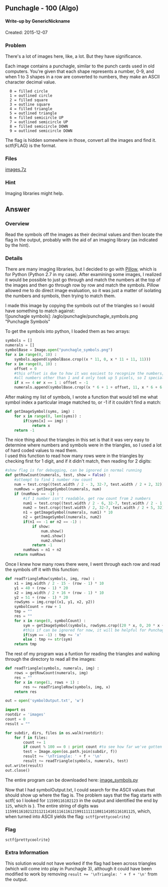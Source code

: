 ## Punchagle - 100 (Algo) ##

#### Write-up by GenericNickname

Created: 2015-12-07

### Problem ###

There's a lot of images here, like, a lot. But they have significance.

Each image contains a punchagle, similar to the punch cards used in old computers. You're given that each shape represents a number, 0-9, and when 1 to 3 shapes in a row are converted to numbers, they make an ASCII character decimal value.
```
  0 = filled circle
  1 = outlined circle
  2 = filled square
  3 = outline square
  4 = filled triangle
  5 = outlined triangle
  6 = filled semicircle UP
  7 = outlined semicircle UP
  8 = filled semicircle DOWN
  9 = outlined semicircle DOWN
```

The flag is hidden somewhere in those, convert all the images and find it. sctf{FLAG} is the format.

### Files ###
[images.7z](http://compete.sctf.io/2015q2/problemfiles/56/images.7z)

### Hint ###

Imaging libraries might help.

## Answer ##

### Overview ###

Read the symbols off the images as their decimal values and then locate the flag in the output, probably with the aid of an imaging library (as indicated by the hint).

### Details ###

There are many imaging libraries, but I decided to go with [Pillow](https://python-pillow.github.io/), which is for Python (Python 2.7 in my case). After examining some images, I realized it would be possible to just go through and match the numbers at the top of the images and then go through row by row and match the symbols. Pillow allowed me to do direct image evaluation, so it was just a matter of isolating the numbers and symbols, then trying to match them.

I made this image by copying the symbols out of the triangles so I would have something to match against:
<br/>
![punchagle symbols]: /aglo/punchagle/punchagle_symbols.png  "Punchagle Symbols"

To get the symbols into python, I loaded them as two arrays:

```python
symbols = []
numerals = []
symbolBase = Image.open("punchagle_symbols.png")
for x in range(0, 10) :
    symbols.append(symbolBase.crop((x * 11, 0, x * 11 + 11, 11)))
for x in range(0, 10) :
    offset = 0
    #this offset is due to how it was easiest to recognize the numbers;
    #all numbers other than 1 and 4 only took up 5 pixels, so I special-cased 1 and 4
    if x == 4 or x == 1 : offset = -1 
    numerals.append(symbolBase.crop((x * 6 + 1 + offset, 11, x * 6 + 6 + offset, 18)))
```

After making my list of symbols, I wrote a function that would tell me what symbol index a particular image matched to, or -1 if it couldn't find a match:

```python
def getImageSymbol(syms, img) :
    for x in range(0, len(syms)) :
        if(syms[x] == img) :
            return x
    return -1
```
The nice thing about the triangles in this set is that it was very easy to determine where numbers and symbols were in the triangles, so I used a lot of hard coded values to read them.
<br/>
I used this function to read how many rows were in the triangles by checking first for 1 digit, and if it didn't match, then reading for 2 digits:

```python
#show flag is for debugging, can be ignored in normal running
def getRowCount(numerals, test, show = False) :
    #attempt to find 1 number row count
    num = test.crop((test.width / 2 - 3, 32-7, test.width / 2 + 2, 32))
    numRows = getImageSymbol(numerals, num)
    if (numRows == -1) :
        #if 1 number isn't readable, get row count from 2 numbers
        num1 = test.crop((test.width / 2 - 6, 32-7, test.width / 2 - 1, 32))
        num2 = test.crop((test.width / 2, 32-7, test.width / 2 + 5, 32))
        n1 = getImageSymbol(numerals, num1) * 10
        n2 = getImageSymbol(numerals, num2)
        if(n1 == -1 or n2 == -1) :
            if show:
                num.show()
                num1.show()
                num2.show()
            return -1
        numRows = n1 + n2
    return numRows
```

Once I knew how many rows there were, I went through each row and read the symbols off it with this function:

```python
def readTriangleRow(symbols, img, row) :
    x1 = img.width / 2 - 15 - (row - 1) * 10
    y1 = 40 + (row - 1) * 20
    x2 = img.width / 2 + 16 + (row - 1) * 10
    y2 = 51 + (row - 1) * 20
    rowSyms = img.crop((x1, y1, x2, y2))
    symbolCount = row + 1
    tmp = ""
    res = ""
    for x in range(0, symbolCount) :
        sym = getImageSymbol(symbols, rowSyms.crop((20 * x, 0, 20 * x + 11, 11)))
		#this if can be ignored for now, it will be helpful for Punchagle 2 where symbols are omitted 
        if(sym == -1) : tmp += 'x'
        else : tmp += str(sym)
    return tmp
```

The rest of my program was a funtion for reading the triangles and walking through the directory to read all the images:

```python
def readTriangle(symbols, numerals, img) :
    rows = getRowCount(numerals, img)
    res = ""
    for x in range(1, rows + 1) :
        res += readTriangleRow(symbols, img, x)
    return res
```

```python
out = open('symbolOutput.txt', 'w')

import os
rootdir = 'images'
count = 0
result = ""

for subdir, dirs, files in os.walk(rootdir):
    for f in files:
        count += 1
        if count % 100 == 0 : print count #to see how far we've gotten
        test = Image.open(os.path.join(subdir, f))
        result += '\nTriangle: ' + f + '\n'
        result += readTriangle(symbols, numerals, test)
out.write(result)
out.close()
```

The entire program can be downloaded here: [image_symbols.py](/algo/punchagle/image_symbols.py)

Now that I had symbolOutput.txt, I could search for the ASCII values that should show up where the flag is. The problem says that the flag starts with sctf{ so I looked for ```11599116102123``` in the output and identified the end by ```125```, which is }. The entire string of digits was ```1159911610212311211410111611612199111111108114105116101125```, which, when turned into ASCII yields the flag: ```sctf{prettycoolrite}```

### Flag ###

	sctf{prettycoolrite}

### Extra Information ###
This solution would not have worked if the flag had been across triangles (which will come into play in Punchagle 3), although it could have been modified to work by removing ```result += '\nTriangle: ' + f + '\n'``` from the output.
